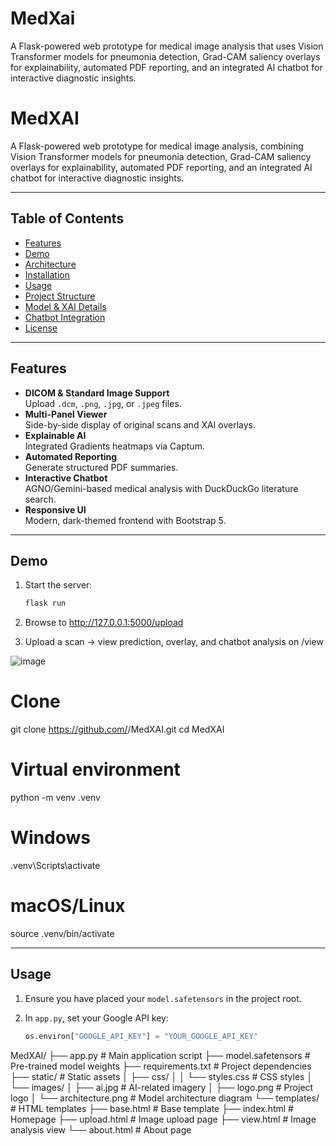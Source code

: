 # MedXai
A Flask-powered web prototype for medical image analysis that uses Vision Transformer models for pneumonia detection, Grad-CAM saliency overlays for explainability, automated PDF reporting, and an integrated AI chatbot for interactive diagnostic insights.
# MedXAI

A Flask-powered web prototype for medical image analysis, combining Vision Transformer models for pneumonia detection, Grad-CAM saliency overlays for explainability, automated PDF reporting, and an integrated AI chatbot for interactive diagnostic insights.

---

## Table of Contents

- [Features](#features)  
- [Demo](#demo)  
- [Architecture](#architecture)  
- [Installation](#installation)  
- [Usage](#usage)  
- [Project Structure](#project-structure)  
- [Model & XAI Details](#model--xai-details)  
- [Chatbot Integration](#chatbot-integration)  
- [License](#license)  

---

## Features

- **DICOM & Standard Image Support**  
  Upload `.dcm`, `.png`, `.jpg`, or `.jpeg` files.  
- **Multi-Panel Viewer**  
  Side-by-side display of original scans and XAI overlays.  
- **Explainable AI**  
  Integrated Gradients heatmaps via Captum.  
- **Automated Reporting**  
  Generate structured PDF summaries.  
- **Interactive Chatbot**  
  AGNO/Gemini-based medical analysis with DuckDuckGo literature search.  
- **Responsive UI**  
  Modern, dark-themed frontend with Bootstrap 5.

---

## Demo

1. Start the server:  
   ```bash
   flask run

2. Browse to http://127.0.0.1:5000/upload

3. Upload a scan → view prediction, overlay, and chatbot analysis on /view

![image](https://github.com/user-attachments/assets/59681aad-594a-41da-8228-2ed1f5efe8ec)

# Clone
git clone https://github.com/<your-username>/MedXAI.git
cd MedXAI

# Virtual environment
python -m venv .venv
# Windows
.venv\Scripts\activate
# macOS/Linux
source .venv/bin/activate

---

## Usage

1. Ensure you have placed your `model.safetensors` in the project root.  
2. In `app.py`, set your Google API key:

   ```python
   os.environ["GOOGLE_API_KEY"] = "YOUR_GOOGLE_API_KEY"

MedXAI/
├── app.py                  # Main application script
├── model.safetensors       # Pre-trained model weights
├── requirements.txt        # Project dependencies
├── static/                 # Static assets
│   ├── css/
│   │   └── styles.css      # CSS styles
│   └── images/
│       ├── ai.jpg          # AI-related imagery
│       ├── logo.png        # Project logo
│       └── architecture.png # Model architecture diagram
└── templates/              # HTML templates
├── base.html           # Base template
├── index.html          # Homepage
├── upload.html         # Image upload page
├── view.html           # Image analysis view
└── about.html          # About page
